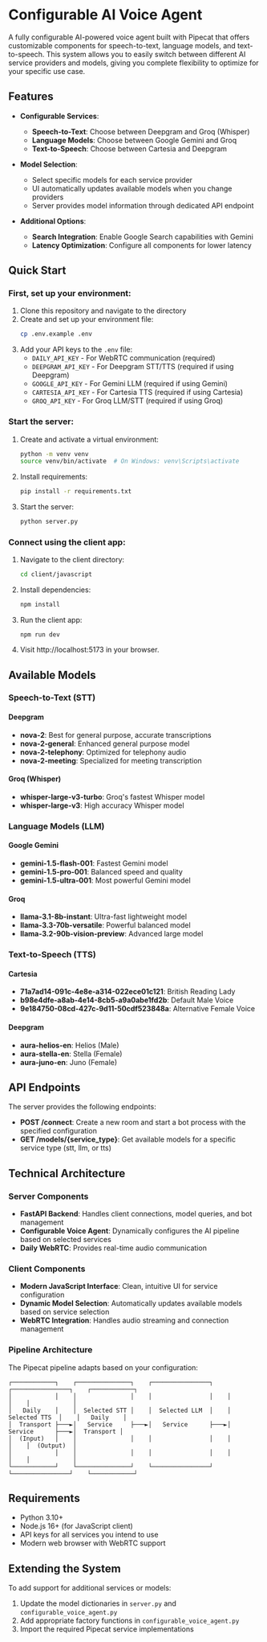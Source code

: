 # Configurable AI Voice Agent

A fully configurable AI-powered voice agent built with Pipecat that offers customizable components for speech-to-text, language models, and text-to-speech. This system allows you to easily switch between different AI service providers and models, giving you complete flexibility to optimize for your specific use case.

## Features

- **Configurable Services**:
  - **Speech-to-Text**: Choose between Deepgram and Groq (Whisper)
  - **Language Models**: Choose between Google Gemini and Groq
  - **Text-to-Speech**: Choose between Cartesia and Deepgram
  
- **Model Selection**:
  - Select specific models for each service provider
  - UI automatically updates available models when you change providers
  - Server provides model information through dedicated API endpoint

- **Additional Options**:
  - **Search Integration**: Enable Google Search capabilities with Gemini
  - **Latency Optimization**: Configure all components for lower latency

## Quick Start

### First, set up your environment:

1. Clone this repository and navigate to the directory
2. Create and set up your environment file:
   ```bash
   cp .env.example .env
   ```
3. Add your API keys to the `.env` file:
   - `DAILY_API_KEY` - For WebRTC communication (required)
   - `DEEPGRAM_API_KEY` - For Deepgram STT/TTS (required if using Deepgram)
   - `GOOGLE_API_KEY` - For Gemini LLM (required if using Gemini)
   - `CARTESIA_API_KEY` - For Cartesia TTS (required if using Cartesia)
   - `GROQ_API_KEY` - For Groq LLM/STT (required if using Groq)

### Start the server:

1. Create and activate a virtual environment:
   ```bash
   python -m venv venv
   source venv/bin/activate  # On Windows: venv\Scripts\activate
   ```

2. Install requirements:
   ```bash
   pip install -r requirements.txt
   ```

3. Start the server:
   ```bash
   python server.py
   ```

### Connect using the client app:

1. Navigate to the client directory:
   ```bash
   cd client/javascript
   ```

2. Install dependencies:
   ```bash
   npm install
   ```

3. Run the client app:
   ```
   npm run dev
   ```

4. Visit http://localhost:5173 in your browser.

## Available Models

### Speech-to-Text (STT)

#### Deepgram
- **nova-2**: Best for general purpose, accurate transcriptions
- **nova-2-general**: Enhanced general purpose model
- **nova-2-telephony**: Optimized for telephony audio
- **nova-2-meeting**: Specialized for meeting transcription

#### Groq (Whisper)
- **whisper-large-v3-turbo**: Groq's fastest Whisper model
- **whisper-large-v3**: High accuracy Whisper model

### Language Models (LLM)

#### Google Gemini
- **gemini-1.5-flash-001**: Fastest Gemini model
- **gemini-1.5-pro-001**: Balanced speed and quality
- **gemini-1.5-ultra-001**: Most powerful Gemini model

#### Groq
- **llama-3.1-8b-instant**: Ultra-fast lightweight model
- **llama-3.3-70b-versatile**: Powerful balanced model
- **llama-3.2-90b-vision-preview**: Advanced large model

### Text-to-Speech (TTS)

#### Cartesia
- **71a7ad14-091c-4e8e-a314-022ece01c121**: British Reading Lady
- **b98e4dfe-a8ab-4e14-8cb5-a9a0abe1fd2b**: Default Male Voice
- **9e184750-08cd-427c-9d11-50cdf523848a**: Alternative Female Voice

#### Deepgram
- **aura-helios-en**: Helios (Male)
- **aura-stella-en**: Stella (Female)
- **aura-juno-en**: Juno (Female)

## API Endpoints

The server provides the following endpoints:

- **POST /connect**: Create a new room and start a bot process with the specified configuration
- **GET /models/{service_type}**: Get available models for a specific service type (stt, llm, or tts)

## Technical Architecture

### Server Components

- **FastAPI Backend**: Handles client connections, model queries, and bot management
- **Configurable Voice Agent**: Dynamically configures the AI pipeline based on selected services
- **Daily WebRTC**: Provides real-time audio communication

### Client Components

- **Modern JavaScript Interface**: Clean, intuitive UI for service configuration
- **Dynamic Model Selection**: Automatically updates available models based on service selection
- **WebRTC Integration**: Handles audio streaming and connection management

### Pipeline Architecture

The Pipecat pipeline adapts based on your configuration:

```
┌────────────┐    ┌───────────────┐    ┌────────────────┐    ┌────────────────┐    ┌────────────┐
│            │    │               │    │                │    │                │    │            │
│   Daily    │    │  Selected STT │    │  Selected LLM  │    │  Selected TTS  │    │   Daily    │
│  Transport ├───►│   Service     ├───►│   Service      ├───►│   Service      ├───►│  Transport │
│  (Input)   │    │               │    │                │    │                │    │  (Output)  │
│            │    │               │    │                │    │                │    │            │
└────────────┘    └───────────────┘    └────────────────┘    └────────────────┘    └────────────┘
```

## Requirements

- Python 3.10+
- Node.js 16+ (for JavaScript client)
- API keys for all services you intend to use
- Modern web browser with WebRTC support

## Extending the System

To add support for additional services or models:

1. Update the model dictionaries in `server.py` and `configurable_voice_agent.py`
2. Add appropriate factory functions in `configurable_voice_agent.py`
3. Import the required Pipecat service implementations